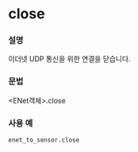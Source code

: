 # close

### 설명

이더넷 UDP 통신을 위한 연결을 닫습니다.

### 문법

&lt;ENet객체&gt;.close

### 사용 예

```python
enet_to_sensor.close
```

